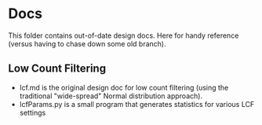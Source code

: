 # Docs

This folder contains out-of-date design docs. Here for handy reference (versus having to chase down some old branch).

## Low Count Filtering

* lcf.md is the original design doc for low count filtering (using the traditional "wide-spread" Normal distribution approach).
* lcfParams.py is a small program that generates statistics for various LCF settings
